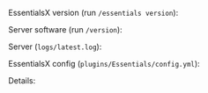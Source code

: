 <!--
Don't put anything inside this block, as it won't be included in the issue.

If you have a question about EssentialsX, it may be more useful to join our
Discord server: https://discord.gg/F7gexAQ

You can ignore the template if suggesting a feature; otherwise, read on:
1.  Fill out the template, running the commands either in the console or 
    as a player. Don't simply put "latest" or we will ignore it.
2.  When linking files, do not attach them to the post! Paste them on 
    https://gist.github.com/, then paste a link to them in the relevant parts
    of the template. Avoid using Hastebin or Pastebin, as files are deleted
    after a period of time.
3.  If you are reporting an issue with lag, please include a timings report.
4.  If you are reporting an issue with messages or in-game behaviour, please
    include screenshots detailing the problem.
5.  Include a description and any other details that may be helpful under
    "Details:".
6.  Delete this line and all above lines before posting your issue. -->

EssentialsX version (run `/essentials version`): 

Server software (run `/version`): 

Server (`logs/latest.log`):

EssentialsX config (`plugins/Essentials/config.yml`): 

Details:
